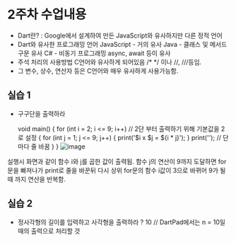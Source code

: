 # 2주차 수업내용
- Dart란? : Google에서 설계하여 만든 JavaScript와 유사하지만 다른 정적 언어
- Dart와 유사한 프로그래밍 언어
  JavaScript - 거의 유사
  Java - 클래스 및 메서드 구문 유사
  C# - 비동기 프로그래밍 async, await 등이 유사
- 주석 처리의 사용방법 C언어와 유사하게 되어있음 /* */ 이나 //, ///등임.
- 그  변수, 상수, 연산자 등은 C언어와 매우 유사하게 사용가능함.

## 실습 1
- 구구단을 출력하라

  void main() {
  for (int i = 2; i <= 9; i++) // 2단 부터 출력하기 위해 기본값을 2로 설정 {
    for (int j = 1; j <= 9; j++) {
      print('$i x $j = ${i * j}');
    }
    print(''); // 단마다 줄 바꿈
    }
  }
![image](https://github.com/user-attachments/assets/24b9b101-4676-40ce-82c6-b476db663297)


실행시 화면과 같이 함수 i와 j를 곱한 값이 출력됨. 함수 j의 연산이 9까지 도달하면 for문을 빠져나가 print로 줄을 바꾼뒤
다시 상위 for문의 함수 i값이 3으로 바뀌어 9가 될 때 까지 연산을 반복함.

## 실습 2
- 정사각형의 길이를 입력하고 사각형을 출력하라
? 10         // DartPad에서는 n = 10일 때의 출력으로 처리할 것




